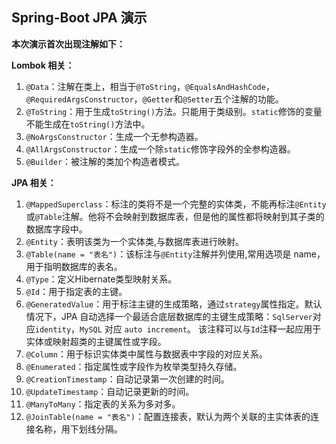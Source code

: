 ## Spring-Boot  JPA  演示

**本次演示首次出现注解如下：**

**Lombok 相关：**

1. `@Data`：注解在类上，相当于`@ToString`，`@EqualsAndHashCode`， `@RequiredArgsConstructor`，`@Getter`和`@Setter`五个注解的功能。
2. `@ToString`：用于生成`toString()`方法。只能用于类级别。`static`修饰的变量不能生成在`toString()`方法中。
3. `@NoArgsConstructor`：生成一个无参构造器。
4. `@AllArgsConstructor`：生成一个除`static`修饰字段外的全参构造器。
5. `@Builder`：被注解的类加个构造者模式。

**JPA 相关：**

1. `@MappedSuperclass`：标注的类将不是一个完整的实体类，不能再标注`@Entity`或`@Table`注解。他将不会映射到数据库表，但是他的属性都将映射到其子类的数据库字段中。
2. `@Entity`：表明该类为一个实体类,与数据库表进行映射。
3. `@Table(name = "表名")`：该标注与`@Entity`注解并列使用,常用选项是 name，用于指明数据库的表名。
4. `@Type`：定义Hibernate类型映射关系。
5. `@Id`：用于指定表的主键。
6. `@GeneratedValue`：用于标注主键的生成策略，通过`strategy`属性指定。默认情况下，JPA 自动选择一个最适合底层数据库的主键生成策略：`SqlServer`对应`identity`，`MySQL` 对应 `auto increment`。 该注释可以与`Id`注释一起应用于实体或映射超类的主键属性或字段。
7. `@Column`：用于标识实体类中属性与数据表中字段的对应关系。
8. `@Enumerated`：指定属性或字段作为枚举类型持久存储。
9. `@CreationTimestamp`：自动记录第一次创建的时间。
10. `@UpdateTimestamp`：自动记录更新的时间。
11. `@ManyToMany`：指定表的关系为多对多。
12. `@JoinTable(name = "表名")`：配置连接表，默认为两个关联的主实体表的连接名称，用下划线分隔。
